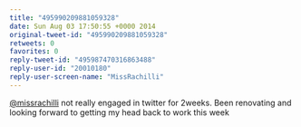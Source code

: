 ```yaml
---
title: "495990209881059328"
date: Sun Aug 03 17:50:55 +0000 2014
original-tweet-id: "495990209881059328"
retweets: 0
favorites: 0
reply-tweet-id: "495987470316863488"
reply-user-id: "20010180"
reply-user-screen-name: "MissRachilli"
---
```

<a href="https://twitter.com/missrachilli">@missrachilli</a> not really engaged in twitter for 2weeks. Been renovating and looking forward to getting my head back to work this week
